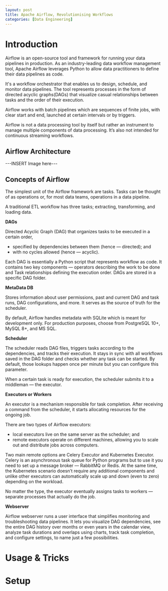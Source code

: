 ```yaml
---
layout: post
title: Apache Airflow, Revolutionising Workflows
categories: [Data Engineering]
---
```


# Introduction

Airflow is an open-source tool and framework for running your data pipelines in production. As an industry-leading data workflow management tool, Apache Airflow leverages Python to allow data practitioners to define their data pipelines as code. 

It's a workflow orchestrator that enables us to design, schedule, and monitor data pipelines. The tool represents processes in the form of directed acyclic graphs(DAGs) that visualize casual relationships between tasks and the order of their execution.

Airflow works with batch pipelines which are sequences of finite jobs, with clear start and end, launched at certain intervals or by triggers.

Airflow is not a data processing tool by itself but rather an instrument to manage multiple components of data processing. It’s also not intended for continuous streaming workflows.

## Airflow Architecture

---INSERT Image here---



## Concepts of Airflow

The simplest unit of the Airflow framework are tasks. Tasks can be thought of as operations or, for most data teams, operations in a data pipeline.

A traditional ETL workflow has three tasks; extracting, transforming, and loading data. 

**DAGs**

Directed Acyclic Graph (DAG) that organizes tasks to be executed in a certain order, 
- specified by dependencies between them (hence — directed); and
- with no cycles allowed (hence — acyclic).

Each DAG is essentially a Python script that represents workflow as code. It contains two key components — operators describing the work to be done and Task relationships defining the execution order. DAGs are stored in a specific DAG folder.

**MetaData DB**

Stores information about user permissions, past and current DAG and task runs, DAG configurations, and more. It serves as the source of truth for the scheduler.

By default, Airflow handles metadata with SQLite which is meant for development only. For production purposes, choose from PostgreSQL 10+, MySQL 8+, and MS SQL.

**Scheduler**

The scheduler reads DAG files, triggers tasks according to the dependencies, and tracks their execution. It stays in sync with all workflows saved in the DAG folder and checks whether any task can be started. By default, those lookups happen once per minute but you can configure this parameter.

When a certain task is ready for execution, the scheduler submits it to a middleman — the executor.

**Executors or Workers**

An executor is a mechanism responsible for task completion. After receiving a command from the scheduler, it starts allocating resources for the ongoing job.

There are two types of Airflow executors:
- local executors live on the same server as the scheduler; and
- remote executors operate on different machines, allowing you to scale out and distribute jobs across computers.

Two main remote options are Celery Executor and Kubernetes Executor. 
Celery is an asynchronous task queue for Python programs but to use it you need to set up a message broker — RabbitMQ or Redis. 
At the same time, the Kubernetes scenario doesn’t require any additional components and unlike other executors can automatically scale up and down (even to zero) depending on the workload.

No matter the type, the executor eventually assigns tasks to workers — separate processes that actually do the job.

**Webserver**

Airflow webserver runs a user interface that simplifies monitoring and troubleshooting data pipelines.
It lets you visualize DAG dependencies, see the entire DAG history over months or even years in the calendar view, analyze task durations and overlaps using charts, track task completion, and configure settings, to name just a few possibilities.

# Usage & Tricks

# Setup
